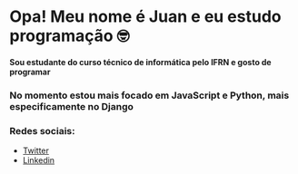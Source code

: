 # Opa! Meu nome é Juan e eu estudo programação 🤓

#### Sou **estudante** do curso técnico de informática pelo IFRN e gosto de programar

### No momento estou mais focado em JavaScript e Python, mais especificamente no Django

### Redes sociais:
- [Twitter](https://twitter.com/JuanVitrioDutr2)
- [Linkedin](https://www.linkedin.com/in/juan-vit%C3%B3rio-747b5822a/)




